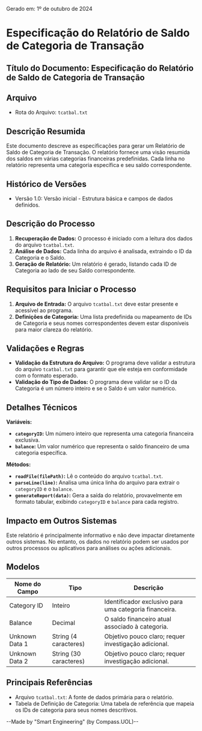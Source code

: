 Gerado em: 1º de outubro de 2024

# Especificação do Relatório de Saldo de Categoria de Transação

## Título do Documento: Especificação do Relatório de Saldo de Categoria de Transação

## Arquivo

- Rota do Arquivo: `tcatbal.txt`

## Descrição Resumida

Este documento descreve as especificações para gerar um Relatório de Saldo de Categoria de Transação. O relatório fornece uma visão resumida dos saldos em várias categorias financeiras predefinidas. Cada linha no relatório representa uma categoria específica e seu saldo correspondente.

## Histórico de Versões

- Versão 1.0: Versão inicial - Estrutura básica e campos de dados definidos.

## Descrição do Processo

1. **Recuperação de Dados:** O processo é iniciado com a leitura dos dados do arquivo `tcatbal.txt`.
2. **Análise de Dados:** Cada linha do arquivo é analisada, extraindo o ID da Categoria e o Saldo.
3. **Geração de Relatório:** Um relatório é gerado, listando cada ID de Categoria ao lado de seu Saldo correspondente.

## Requisitos para Iniciar o Processo

1. **Arquivo de Entrada:** O arquivo `tcatbal.txt` deve estar presente e acessível ao programa.
2. **Definições de Categoria:** Uma lista predefinida ou mapeamento de IDs de Categoria e seus nomes correspondentes devem estar disponíveis para maior clareza do relatório.

## Validações e Regras

* **Validação da Estrutura do Arquivo:** O programa deve validar a estrutura do arquivo `tcatbal.txt` para garantir que ele esteja em conformidade com o formato esperado.
* **Validação do Tipo de Dados:** O programa deve validar se o ID da Categoria é um número inteiro e se o Saldo é um valor numérico.

## Detalhes Técnicos

**Variáveis:**

* **`categoryID`:** Um número inteiro que representa uma categoria financeira exclusiva.
* **`balance`:** Um valor numérico que representa o saldo financeiro de uma categoria específica.

**Métodos:**

* **`readFile(filePath)`:** Lê o conteúdo do arquivo `tcatbal.txt`.
* **`parseLine(line)`:** Analisa uma única linha do arquivo para extrair o `categoryID` e o `balance`.
* **`generateReport(data)`:** Gera a saída do relatório, provavelmente em formato tabular, exibindo `categoryID` e `balance` para cada registro.

## Impacto em Outros Sistemas

Este relatório é principalmente informativo e não deve impactar diretamente outros sistemas. No entanto, os dados no relatório podem ser usados por outros processos ou aplicativos para análises ou ações adicionais.

## Modelos

| Nome do Campo | Tipo | Descrição |
|---|---|---|
| Category ID | Inteiro | Identificador exclusivo para uma categoria financeira. |
| Balance | Decimal | O saldo financeiro atual associado à categoria. |
| Unknown Data 1 | String (4 caracteres) | Objetivo pouco claro; requer investigação adicional. |
| Unknown Data 2 | String (30 caracteres) | Objetivo pouco claro; requer investigação adicional. |

## Principais Referências

* Arquivo `tcatbal.txt`: A fonte de dados primária para o relatório.
* Tabela de Definição de Categoria: Uma tabela de referência que mapeia os IDs de categoria para seus nomes descritivos.

--Made by "Smart Engineering" (by Compass.UOL)--